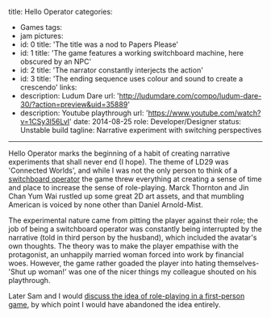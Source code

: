 title: Hello Operator
categories:
  - Games
tags:
  - jam
pictures:
  - id: 0
    title: 'The title was a nod to Papers Please'
  - id: 1
    title: 'The game features a working switchboard machine, here obscured by an NPC'
  - id: 2
    title: 'The narrator constantly interjects the action'
  - id: 3
    title: 'The ending sequence uses colour and sound to create a crescendo'
links:
  - description: Ludum Dare
    url: 'http://ludumdare.com/compo/ludum-dare-30/?action=preview&uid=35889'
  - description: Youtube playthrough
    url: 'https://www.youtube.com/watch?v=1CSy3l56LvI'
date: 2014-08-25
role: Developer/Designer
status: Unstable build
tagline: Narrative experiment with switching perspectives
---

Hello Operator marks the beginning of a habit of creating narrative experiments that shall never end (I hope). The theme of LD29 was 'Connected Worlds', and while I was not the only person to think of a <a href="http://ludumdare.com/compo/ludum-dare-30/?action=preview&uid=11823">switchboard operator</a> the game threw everything at creating a sense of time and place to increase the sense of role-playing. Marck Thornton and Jin Chan Yum Wai rustled up some great 2D art assets, and that mumbling American is voiced by none other than Daniel Arnold-Mist.

The experimental nature came from pitting the player against their role; the job of being a switchboard operator was constantly being interrupted by the narrative (told in third person by the husband), which included the avatar's own thoughts. The theory was to make the player empathise with the protagonist, an unhappily married woman forced into work by financial woes. However, the game rather goaded the player into hating themselves- 'Shut up woman!' was one of the nicer things my colleague shouted on his playthrough.

Later Sam and I would <a href="http://virtu-games.com/2015/06/30/devpact-podcast/">discuss the idea of role-playing in a first-person game</a>, by which point I would have abandoned the idea entirely.


